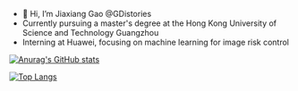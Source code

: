 - 👋 Hi, I’m Jiaxiang Gao @GDistories
- Currently pursuing a master's degree at the Hong Kong University of Science and Technology Guangzhou
- Interning at Huawei, focusing on machine learning for image risk control

[![Anurag's GitHub stats](https://github-readme-stats.vercel.app/api?username=GDistories&count_private=true&theme=gruvbox)](https://github.com/anuraghazra/github-readme-stats)

[![Top Langs](https://github-readme-stats.vercel.app/api/top-langs/?username=GDistories&count_private=true&theme=gruvbox)](https://github.com/anuraghazra/github-readme-stats)
